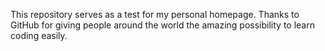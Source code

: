 This repository serves as a test for my personal homepage. Thanks to GitHub for giving people around the world the amazing possibility to learn coding easily.
